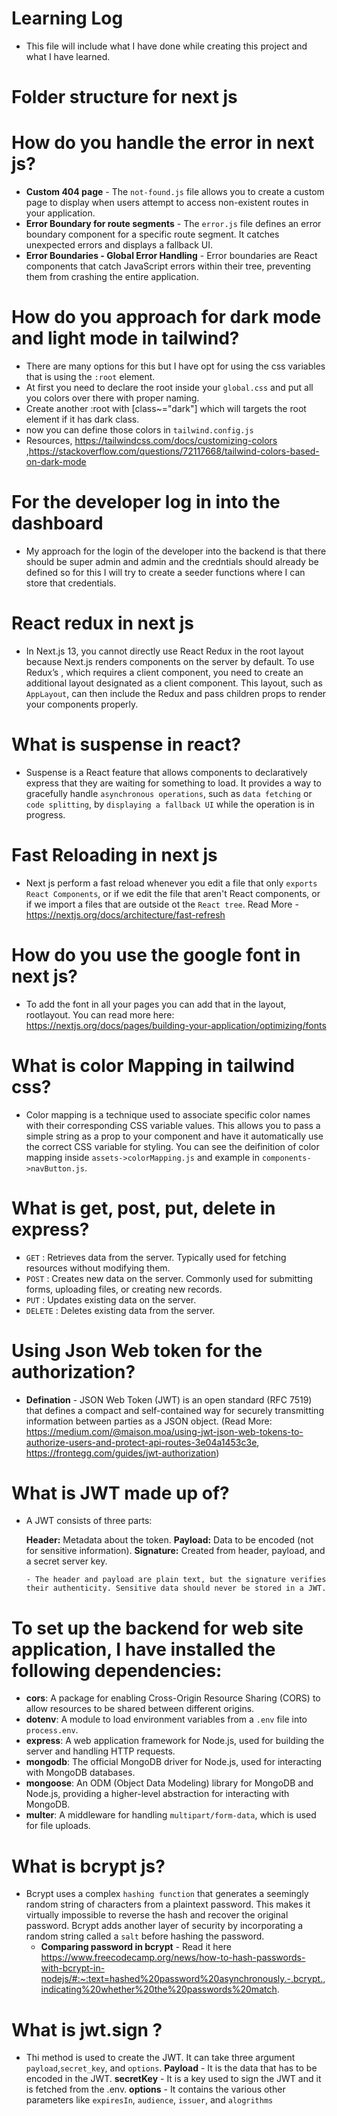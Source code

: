 # Learning Log

- This file will include what I have done while creating this project and what I have learned.

# Folder structure for next js

# How do you handle the error in next js?

- **Custom 404 page** - The `not-found.js` file allows you to create a custom page to display when users attempt to access non-existent routes in your application.
- **Error Boundary for route segments** - The `error.js` file defines an error boundary component for a specific route segment. It catches unexpected errors and displays a fallback UI.
- **Error Boundaries - Global Error Handling** -
  Error boundaries are React components that catch JavaScript errors within their tree, preventing them from crashing the entire application.

# How do you approach for dark mode and light mode in tailwind?

- There are many options for this but I have opt for using the css variables that is using the `:root` element.
- At first you need to declare the root inside your `global.css` and put all you colors over there with proper naming.
- Create another :root with [class~="dark"] which will targets the root element if it has dark class.
- now you can define those colors in `tailwind.config.js`
- Resources, https://tailwindcss.com/docs/customizing-colors ,https://stackoverflow.com/questions/72117668/tailwind-colors-based-on-dark-mode

# For the developer log in into the dashboard

- My approach for the login of the developer into the backend is that there should be super admin and admin and the credntials should already be defined so for this I will try to create a seeder functions where I can store that credentials.

# React redux in next js

- In Next.js 13, you cannot directly use React Redux in the root layout because Next.js renders components on the server by default. To use Redux’s <Provider>, which requires a client component, you need to create an additional layout designated as a client component. This layout, such as `AppLayout`, can then include the Redux <Provider> and pass children props to render your components properly.

# What is suspense in react?

- Suspense is a React feature that allows components to declaratively express that they are waiting for something to load. It provides a way to gracefully handle `asynchronous operations`, such as `data fetching` or `code splitting`, by `displaying a fallback UI` while the operation is in progress.

# Fast Reloading in next js

- Next js perform a fast reload whenever you edit a file that only `exports React Components`, or if we edit the file that aren't React components, or if we import a files that are outside ot the `React tree`.
  Read More - https://nextjs.org/docs/architecture/fast-refresh

# How do you use the google font in next js?

- To add the font in all your pages you can add that in the layout, rootlayout. You can read more here: https://nextjs.org/docs/pages/building-your-application/optimizing/fonts

# What is color Mapping in tailwind css?

- Color mapping is a technique used to associate specific color names with their corresponding CSS variable values. This allows you to pass a simple string as a prop to your component and have it automatically use the correct CSS variable for styling. You can see the deifinition of color mapping inside `assets->colorMapping.js` and example in `components->navButton.js`.

# What is get, post, put, delete in express?

- `GET` : Retrieves data from the server. Typically used for fetching resources without modifying them.
- `POST` : Creates new data on the server. Commonly used for submitting forms, uploading files, or creating new records.
- `PUT` : Updates existing data on the server.
- `DELETE` : Deletes existing data from the server.

# Using Json Web token for the authorization?

- **Defination** - JSON Web Token (JWT) is an open standard (RFC 7519) that defines a compact and self-contained way for securely transmitting information between parties as a JSON object. (Read More: https://medium.com/@maison.moa/using-jwt-json-web-tokens-to-authorize-users-and-protect-api-routes-3e04a1453c3e, https://frontegg.com/guides/jwt-authorization)

# What is JWT made up of?

- A JWT consists of three parts:

  **Header:** Metadata about the token.
  **Payload:** Data to be encoded (not for sensitive information).
  **Signature:** Created from header, payload, and a secret server key.

      - The header and payload are plain text, but the signature verifies their authenticity. Sensitive data should never be stored in a JWT.

# To set up the backend for web site application, I have installed the following dependencies:

- **cors**: A package for enabling Cross-Origin Resource Sharing (CORS) to allow resources to be shared between different origins.
- **dotenv**: A module to load environment variables from a `.env` file into `process.env`.
- **express**: A web application framework for Node.js, used for building the server and handling HTTP requests.
- **mongodb**: The official MongoDB driver for Node.js, used for interacting with MongoDB databases.
- **mongoose**: An ODM (Object Data Modeling) library for MongoDB and Node.js, providing a higher-level abstraction for interacting with MongoDB.
- **multer**: A middleware for handling `multipart/form-data`, which is used for file uploads.

# What is bcrypt js?

- Bcrypt uses a complex `hashing function` that generates a seemingly random string of characters from a plaintext password. This makes it virtually impossible to reverse the hash and recover the original password. Bcrypt adds another layer of security by incorporating a random string called a `salt` before hashing the password.
  - **Comparing password in bcrypt** - Read it here https://www.freecodecamp.org/news/how-to-hash-passwords-with-bcrypt-in-nodejs/#:~:text=hashed%20password%20asynchronously.-,bcrypt.,indicating%20whether%20the%20passwords%20match.

# What is jwt.sign ?

- Thi method is used to create the JWT. It can take three argument `payload`,`secret_key`, and `options`.
  **Payload** - It is the data that has to be encoded in the JWT.
  **secretKey** - It is a key used to sign the JWT and it is fetched from the .env.
  **options** - It contains the various other parameters like `expiresIn`, `audience`, `issuer`, and `alogrithms`
